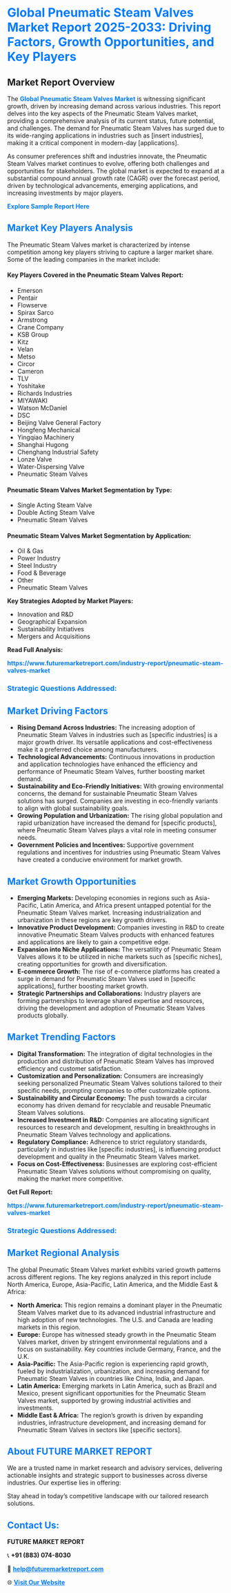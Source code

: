 <h1 style="color: #007BFF;">Global Pneumatic Steam Valves Market Report 2025-2033: Driving Factors, Growth Opportunities, and Key Players</h1>

<section id="overview">
<h2>Market Report Overview</h2>
<p>The <a href="https://www.futuremarketreport.com/industry-report/pneumatic-steam-valves-market" style="color: #007BFF; text-decoration: none;"><strong>Global Pneumatic Steam Valves Market</strong></a> is witnessing significant growth, driven by increasing demand across various industries. This report delves into the key aspects of the Pneumatic Steam Valves market, providing a comprehensive analysis of its current status, future potential, and challenges. The demand for Pneumatic Steam Valves has surged due to its wide-ranging applications in industries such as [insert industries], making it a critical component in modern-day [applications].</p>
<p>As consumer preferences shift and industries innovate, the Pneumatic Steam Valves market continues to evolve, offering both challenges and opportunities for stakeholders. The global market is expected to expand at a substantial compound annual growth rate (CAGR) over the forecast period, driven by technological advancements, emerging applications, and increasing investments by major players.</p>
</section>

<section id="overview">
<p><a href="https://www.futuremarketreport.com/request-sample/reportId=99629" style="color: #007BFF; text-decoration: none;"><strong>Explore Sample Report Here</strong></a></p>
</section>

<section id="key-players">
<h2 style="color: #007BFF;">Market Key Players Analysis</h2>
<p>The Pneumatic Steam Valves market is characterized by intense competition among key players striving to capture a larger market share. Some of the leading companies in the market include:</p>
<h4>Key Players Covered in the Pneumatic Steam Valves Report:</h4>
<ul><li>Emerson</li><li>Pentair</li><li>Flowserve</li><li>Spirax Sarco</li><li>Armstrong</li><li>Crane Company</li><li>KSB Group</li><li>Kitz</li><li>Velan</li><li>Metso</li><li>Circor</li><li>Cameron</li><li>TLV</li><li>Yoshitake</li><li>Richards Industries</li><li>MIYAWAKI</li><li>Watson McDaniel</li><li>DSC</li><li>Beijing Valve General Factory</li><li>Hongfeng Mechanical</li><li>Yingqiao Machinery</li><li>Shanghai Hugong</li><li>Chenghang Industrial Safety</li><li>Lonze Valve</li><li>Water-Dispersing Valve</li><li>Pneumatic Steam Valves</li></ul>
<h4>Pneumatic Steam Valves Market Segmentation by Type:</h4>
<ul><li>Single Acting Steam Valve</li><li>Double Acting Steam Valve</li><li>Pneumatic Steam Valves</li></ul>

<h4>Pneumatic Steam Valves Market Segmentation by Application:</h4>
<ul><li>Oil &amp; Gas</li><li>Power Industry</li><li>Steel Industry</li><li>Food &amp; Beverage</li><li>Other</li><li>Pneumatic Steam Valves</li></ul>
<p><strong>Key Strategies Adopted by Market Players:</strong></p>
<ul>
<li>Innovation and R&D</li>
<li>Geographical Expansion</li>
<li>Sustainability Initiatives</li>
<li>Mergers and Acquisitions</li>
</ul>
</section>

<section>
<p><strong>Read Full Analysis: </strong></p><a href="https://www.futuremarketreport.com/industry-report/pneumatic-steam-valves-market" style="color: #007BFF; text-decoration: none;"><strong>https://www.futuremarketreport.com/industry-report/pneumatic-steam-valves-market</strong></a>
<h3 style="color: #007BFF;">Strategic Questions Addressed:</h3>
</section>

<section id="driving-factors">
<h2 style="color: #007BFF;">Market Driving Factors</h2>
<ul>
<li><strong>Rising Demand Across Industries:</strong> The increasing adoption of Pneumatic Steam Valves in industries such as [specific industries] is a major growth driver. Its versatile applications and cost-effectiveness make it a preferred choice among manufacturers.</li>
<li><strong>Technological Advancements:</strong> Continuous innovations in production and application technologies have enhanced the efficiency and performance of Pneumatic Steam Valves, further boosting market demand.</li>
<li><strong>Sustainability and Eco-Friendly Initiatives:</strong> With growing environmental concerns, the demand for sustainable Pneumatic Steam Valves solutions has surged. Companies are investing in eco-friendly variants to align with global sustainability goals.</li>
<li><strong>Growing Population and Urbanization:</strong> The rising global population and rapid urbanization have increased the demand for [specific products], where Pneumatic Steam Valves plays a vital role in meeting consumer needs.</li>
<li><strong>Government Policies and Incentives:</strong> Supportive government regulations and incentives for industries using Pneumatic Steam Valves have created a conducive environment for market growth.</li>
</ul>
</section>

<section id="growth-opportunities">
<h2 style="color: #007BFF;">Market Growth Opportunities</h2>
<ul>
<li><strong>Emerging Markets:</strong> Developing economies in regions such as Asia-Pacific, Latin America, and Africa present untapped potential for the Pneumatic Steam Valves market. Increasing industrialization and urbanization in these regions are key growth drivers.</li>
<li><strong>Innovative Product Development:</strong> Companies investing in R&D to create innovative Pneumatic Steam Valves products with enhanced features and applications are likely to gain a competitive edge.</li>
<li><strong>Expansion into Niche Applications:</strong> The versatility of Pneumatic Steam Valves allows it to be utilized in niche markets such as [specific niches], creating opportunities for growth and diversification.</li>
<li><strong>E-commerce Growth:</strong> The rise of e-commerce platforms has created a surge in demand for Pneumatic Steam Valves used in [specific applications], further boosting market growth.</li>
<li><strong>Strategic Partnerships and Collaborations:</strong> Industry players are forming partnerships to leverage shared expertise and resources, driving the development and adoption of Pneumatic Steam Valves products globally.</li>
</ul>
</section>

<section id="trending-factors">
<h2 style="color: #007BFF;">Market Trending Factors</h2>
<ul>
<li><strong>Digital Transformation:</strong> The integration of digital technologies in the production and distribution of Pneumatic Steam Valves has improved efficiency and customer satisfaction.</li>
<li><strong>Customization and Personalization:</strong> Consumers are increasingly seeking personalized Pneumatic Steam Valves solutions tailored to their specific needs, prompting companies to offer customizable options.</li>
<li><strong>Sustainability and Circular Economy:</strong> The push towards a circular economy has driven demand for recyclable and reusable Pneumatic Steam Valves solutions.</li>
<li><strong>Increased Investment in R&D:</strong> Companies are allocating significant resources to research and development, resulting in breakthroughs in Pneumatic Steam Valves technology and applications.</li>
<li><strong>Regulatory Compliance:</strong> Adherence to strict regulatory standards, particularly in industries like [specific industries], is influencing product development and quality in the Pneumatic Steam Valves market.</li>
<li><strong>Focus on Cost-Effectiveness:</strong> Businesses are exploring cost-efficient Pneumatic Steam Valves solutions without compromising on quality, making the market more competitive.</li>
</ul>
</section>

<section>
<p><strong>Get Full Report: </strong></p><a href="https://www.futuremarketreport.com/industry-report/pneumatic-steam-valves-market" style="color: #007BFF; text-decoration: none;"><strong>https://www.futuremarketreport.com/industry-report/pneumatic-steam-valves-market</strong></a>
<h3 style="color: #007BFF;">Strategic Questions Addressed:</h3>
</section>


<section id="regional-analysis">
<h2 style="color: #007BFF;">Market Regional Analysis</h2>
<p>The global Pneumatic Steam Valves market exhibits varied growth patterns across different regions. The key regions analyzed in this report include North America, Europe, Asia-Pacific, Latin America, and the Middle East & Africa:</p>
<ul>
<li><strong>North America:</strong> This region remains a dominant player in the Pneumatic Steam Valves market due to its advanced industrial infrastructure and high adoption of new technologies. The U.S. and Canada are leading markets in this region.</li>
<li><strong>Europe:</strong> Europe has witnessed steady growth in the Pneumatic Steam Valves market, driven by stringent environmental regulations and a focus on sustainability. Key countries include Germany, France, and the U.K.</li>
<li><strong>Asia-Pacific:</strong> The Asia-Pacific region is experiencing rapid growth, fueled by industrialization, urbanization, and increasing demand for Pneumatic Steam Valves in countries like China, India, and Japan.</li>
<li><strong>Latin America:</strong> Emerging markets in Latin America, such as Brazil and Mexico, present significant opportunities for the Pneumatic Steam Valves market, supported by growing industrial activities and investments.</li>
<li><strong>Middle East & Africa:</strong> The region’s growth is driven by expanding industries, infrastructure development, and increasing demand for Pneumatic Steam Valves in sectors like [specific sectors].</li>
</ul>
</section>

<footer>
<h2 style="color: #007BFF;">About FUTURE MARKET REPORT</h2>
<p>We are a trusted name in market research and advisory services, delivering actionable insights and strategic support to businesses across diverse industries. Our expertise lies in offering:</p>

<p>Stay ahead in today’s competitive landscape with our tailored research solutions.</p>

<h2 style="color: #007BFF;">Contact Us:</h2>
<p><strong>FUTURE MARKET REPORT</strong></p>
<p>📞 <strong>+91 (883) 074-8030</strong></p>
<p>📧 <strong><a href="mailto:help@futuremarketreport.com" style="color: #007BFF;">help@futuremarketreport.com</a></strong></p>
<p>🌐 <strong><a href="https://www.futuremarketreport.com/" style="color: #007BFF;">Visit Our Website</a></strong></p>
</footer>